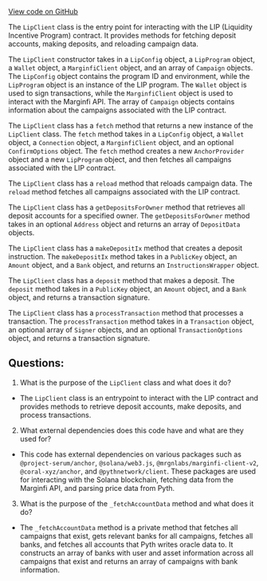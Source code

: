 [View code on GitHub](https://github.com/mrgnlabs/mrgn-ts/packages/lip-client/src/client.ts)

The `LipClient` class is the entry point for interacting with the LIP (Liquidity Incentive Program) contract. It provides methods for fetching deposit accounts, making deposits, and reloading campaign data.

The `LipClient` constructor takes in a `LipConfig` object, a `LipProgram` object, a `Wallet` object, a `MarginfiClient` object, and an array of `Campaign` objects. The `LipConfig` object contains the program ID and environment, while the `LipProgram` object is an instance of the LIP program. The `Wallet` object is used to sign transactions, while the `MarginfiClient` object is used to interact with the Marginfi API. The array of `Campaign` objects contains information about the campaigns associated with the LIP contract.

The `LipClient` class has a `fetch` method that returns a new instance of the `LipClient` class. The `fetch` method takes in a `LipConfig` object, a `Wallet` object, a `Connection` object, a `MarginfiClient` object, and an optional `ConfirmOptions` object. The `fetch` method creates a new `AnchorProvider` object and a new `LipProgram` object, and then fetches all campaigns associated with the LIP contract.

The `LipClient` class has a `reload` method that reloads campaign data. The `reload` method fetches all campaigns associated with the LIP contract.

The `LipClient` class has a `getDepositsForOwner` method that retrieves all deposit accounts for a specified owner. The `getDepositsForOwner` method takes in an optional `Address` object and returns an array of `DepositData` objects.

The `LipClient` class has a `makeDepositIx` method that creates a deposit instruction. The `makeDepositIx` method takes in a `PublicKey` object, an `Amount` object, and a `Bank` object, and returns an `InstructionsWrapper` object.

The `LipClient` class has a `deposit` method that makes a deposit. The `deposit` method takes in a `PublicKey` object, an `Amount` object, and a `Bank` object, and returns a transaction signature.

The `LipClient` class has a `processTransaction` method that processes a transaction. The `processTransaction` method takes in a `Transaction` object, an optional array of `Signer` objects, and an optional `TransactionOptions` object, and returns a transaction signature.

## Questions:

1.  What is the purpose of the `LipClient` class and what does it do?

- The `LipClient` class is an entrypoint to interact with the LIP contract and provides methods to retrieve deposit accounts, make deposits, and process transactions.

2. What external dependencies does this code have and what are they used for?

- This code has external dependencies on various packages such as `@project-serum/anchor`, `@solana/web3.js`, `@mrgnlabs/marginfi-client-v2`, `@coral-xyz/anchor`, and `@pythnetwork/client`. These packages are used for interacting with the Solana blockchain, fetching data from the Marginfi API, and parsing price data from Pyth.

3. What is the purpose of the `_fetchAccountData` method and what does it do?

- The `_fetchAccountData` method is a private method that fetches all campaigns that exist, gets relevant banks for all campaigns, fetches all banks, and fetches all accounts that Pyth writes oracle data to. It constructs an array of banks with user and asset information across all campaigns that exist and returns an array of campaigns with bank information.
